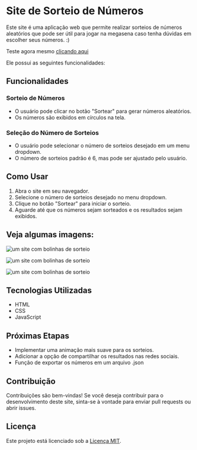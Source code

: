 # Site de Sorteio de Números

Este site é uma aplicação web que permite realizar sorteios de números aleatórios que pode ser útil para jogar na megasena caso tenha dúvidas em escolher seus números. :)

Teste agora mesmo [clicando aqui](https://cookieukw.github.io/NumberDrawer/sort.html)

Ele possui as seguintes funcionalidades:

## Funcionalidades

### Sorteio de Números

- O usuário pode clicar no botão "Sortear" para gerar números aleatórios.
- Os números são exibidos em círculos na tela.

### Seleção do Número de Sorteios

- O usuário pode selecionar o número de sorteios desejado em um menu dropdown.
- O número de sorteios padrão é 6, mas pode ser ajustado pelo usuário.

## Como Usar

1. Abra o site em seu navegador.
2. Selecione o número de sorteios desejado no menu dropdown.
3. Clique no botão "Sortear" para iniciar o sorteio.
4. Aguarde até que os números sejam sorteados e os resultados sejam exibidos.

## Veja algumas imagens:

![um site com bolinhas de sorteio](./images/preview1.jpg "website")

![um site com bolinhas de sorteio](./images/preview2.jpg "website")

![um site com bolinhas de sorteio](./images/preview3.jpg "website")


## Tecnologias Utilizadas

- HTML
- CSS
- JavaScript

## Próximas Etapas

- Implementar uma animação mais suave para os sorteios.
- Adicionar a opção de compartilhar os resultados nas redes sociais.
- Função de exportar os números em um arquivo .json

## Contribuição

Contribuições são bem-vindas! Se você deseja contribuir para o desenvolvimento deste site, sinta-se à vontade para enviar pull requests ou abrir issues.

## Licença

Este projeto está licenciado sob a [Licença MIT](LICENSE).